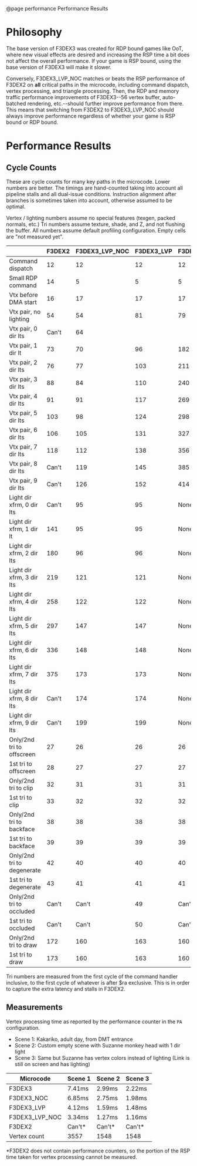 @page performance Performance Results

# Philosophy

The base version of F3DEX3 was created for RDP bound games like OoT, where new
visual effects are desired and increasing the RSP time a bit does not affect the
overall performance. If your game is RSP bound, using the base version of F3DEX3
will make it slower.

Conversely, F3DEX3_LVP_NOC matches or beats the RSP performance of F3DEX2 on
**all** critical paths in the microcode, including command dispatch, vertex
processing, and triangle processing. Then, the RDP and memory traffic
performance improvements of F3DEX3--56 vertex buffer, auto-batched rendering,
etc.--should further improve performance from there. This means that switching
from F3DEX2 to F3DEX3_LVP_NOC should always improve performance regardless of
whether your game is RSP bound or RDP bound.


# Performance Results

## Cycle Counts

These are cycle counts for many key paths in the microcode. Lower numbers are
better. The timings are hand-counted taking into account all pipeline stalls and
all dual-issue conditions. Instruction alignment after branches is sometimes
taken into account, otherwise assumed to be optimal.

Vertex / lighting numbers assume no special features (texgen, packed normals,
etc.) Tri numbers assume texture, shade, and Z, and not flushing the buffer.
All numbers assume default profiling configuration. Empty cells are "not
measured yet".

|                            | F3DEX2 | F3DEX3_LVP_NOC | F3DEX3_LVP | F3DEX3_NOC | F3DEX3 |
|----------------------------|--------|----------------|------------|------------|--------|
| Command dispatch           | 12     | 12             | 12         | 12         | 12     |
| Small RDP command          | 14     | 5              | 5          | 5          | 5      |
| Vtx before DMA start       | 16     | 17             | 17         | 17         | 17     |
| Vtx pair, no lighting      | 54     | 54             | 81         | 79         | 98     |
| Vtx pair, 0 dir lts        | Can't  | 64             |            |            |        |
| Vtx pair, 1 dir lt         | 73     | 70             | 96         | 182        | 201    |
| Vtx pair, 2 dir lts        | 76     | 77             | 103        | 211        | 230    |
| Vtx pair, 3 dir lts        | 88     | 84             | 110        | 240        | 259    |
| Vtx pair, 4 dir lts        | 91     | 91             | 117        | 269        | 288    |
| Vtx pair, 5 dir lts        | 103    | 98             | 124        | 298        | 317    |
| Vtx pair, 6 dir lts        | 106    | 105            | 131        | 327        | 346    |
| Vtx pair, 7 dir lts        | 118    | 112            | 138        | 356        | 375    |
| Vtx pair, 8 dir lts        | Can't  | 119            | 145        | 385        | 404    |
| Vtx pair, 9 dir lts        | Can't  | 126            | 152        | 414        | 433    |
| Light dir xfrm, 0 dir lts  | Can't  | 95             | 95         | None       | None   |
| Light dir xfrm, 1 dir lt   | 141    | 95             | 95         | None       | None   |
| Light dir xfrm, 2 dir lts  | 180    | 96             | 96         | None       | None   |
| Light dir xfrm, 3 dir lts  | 219    | 121            | 121        | None       | None   |
| Light dir xfrm, 4 dir lts  | 258    | 122            | 122        | None       | None   |
| Light dir xfrm, 5 dir lts  | 297    | 147            | 147        | None       | None   |
| Light dir xfrm, 6 dir lts  | 336    | 148            | 148        | None       | None   |
| Light dir xfrm, 7 dir lts  | 375    | 173            | 173        | None       | None   |
| Light dir xfrm, 8 dir lts  | Can't  | 174            | 174        | None       | None   |
| Light dir xfrm, 9 dir lts  | Can't  | 199            | 199        | None       | None   |
| Only/2nd tri to offscreen  | 27     | 26             | 26         | 26         | 26     |
| 1st tri to offscreen       | 28     | 27             | 27         | 27         | 27     |
| Only/2nd tri to clip       | 32     | 31             | 31         | 31         | 31     |
| 1st tri to clip            | 33     | 32             | 32         | 32         | 32     |
| Only/2nd tri to backface   | 38     | 38             | 38         | 38         | 38     |
| 1st tri to backface        | 39     | 39             | 39         | 39         | 39     |
| Only/2nd tri to degenerate | 42     | 40             | 40         | 40         | 40     |
| 1st tri to degenerate      | 43     | 41             | 41         | 41         | 41     |
| Only/2nd tri to occluded   | Can't  | Can't          | 49         | Can't      | 49     |
| 1st tri to occluded        | Can't  | Can't          | 50         | Can't      | 50     |
| Only/2nd tri to draw       | 172    | 160            | 163        | 160        | 163    |
| 1st tri to draw            | 173    | 160            | 163        | 160        | 163    |


Tri numbers are measured from the first cycle of the command handler inclusive,
to the first cycle of whatever is after $ra exclusive. This is in order
to capture the extra latency and stalls in F3DEX2.

## Measurements

Vertex processing time as reported by the performance counter in the `PA`
configuration.
- Scene 1: Kakariko, adult day, from DMT entrance
- Scene 2: Custom empty scene with Suzanne monkey head with 1 dir light
- Scene 3: Same but Suzanne has vertex colors instead of lighting (Link is still
  on screen and has lighting)

| Microcode      | Scene 1 | Scene 2 | Scene 3 |
|----------------|---------|---------|---------|
| F3DEX3         | 7.41ms  | 2.99ms  | 2.22ms  |
| F3DEX3_NOC     | 6.85ms  | 2.75ms  | 1.98ms  |
| F3DEX3_LVP     | 4.12ms  | 1.59ms  | 1.48ms  |
| F3DEX3_LVP_NOC | 3.34ms  | 1.27ms  | 1.16ms  |
| F3DEX2         | Can't*  | Can't*  | Can't*  |
| Vertex count   | 3557    | 1548    | 1548    |

*F3DEX2 does not contain performance counters, so the portion of the RSP time
taken for vertex processing cannot be measured.

